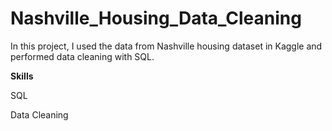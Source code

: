 # Nashville_Housing_Data_Cleaning
In this project, I used the data from Nashville housing dataset in Kaggle and performed data cleaning with SQL.

**Skills**

SQL

Data Cleaning
